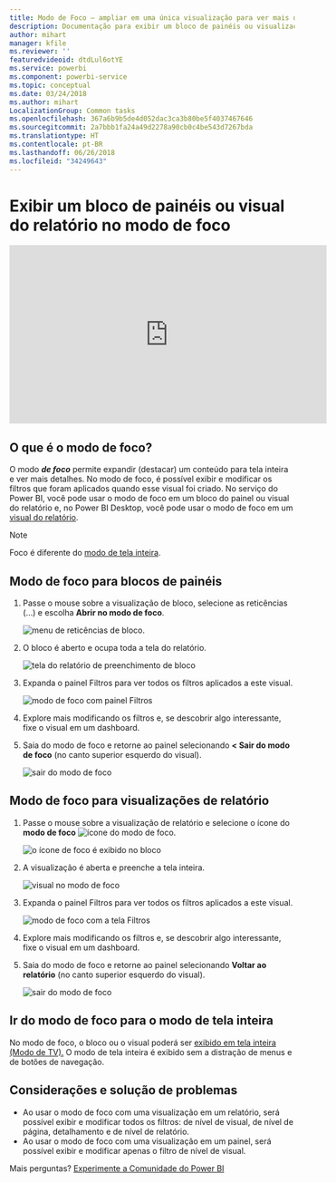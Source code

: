 ```yaml
---
title: Modo de Foco – ampliar em uma única visualização para ver mais detalhes.
description: Documentação para exibir um bloco de painéis ou visualizações de relatório do Power BI em modo de foco, também conhecido como Pop-out.
author: mihart
manager: kfile
ms.reviewer: ''
featuredvideoid: dtdLul6otYE
ms.service: powerbi
ms.component: powerbi-service
ms.topic: conceptual
ms.date: 03/24/2018
ms.author: mihart
LocalizationGroup: Common tasks
ms.openlocfilehash: 367a6b9b5de4d052dac3ca3b80be5f4037467646
ms.sourcegitcommit: 2a7bbb1fa24a49d2278a90cb0c4be543d7267bda
ms.translationtype: HT
ms.contentlocale: pt-BR
ms.lasthandoff: 06/26/2018
ms.locfileid: "34249643"
---
```

# <a name="display-a-dashboard-tile-or-report-visual-in-focus-mode"></a>Exibir um bloco de painéis ou visual do relatório no modo de foco

<iframe width="560" height="315" src="https://www.youtube.com/embed/dtdLul6otYE" frameborder="0" allowfullscreen></iframe>


## <a name="what-is-focus-mode"></a>O que é o modo de foco?

O modo ***de foco*** permite expandir (destacar) um conteúdo para tela inteira e ver mais detalhes.  No modo de foco, é possível exibir e modificar os filtros que foram aplicados quando esse visual foi criado.  No serviço do Power BI, você pode usar o modo de foco em um bloco do painel ou visual do relatório e, no Power BI Desktop, você pode usar o modo de foco em um [visual do relatório](desktop-report-view.md).

> [!NOTE]
> Foco é diferente do [modo de tela inteira](service-fullscreen-mode.md).
> 


## <a name="focus-mode-for-dashboard-tiles"></a>Modo de foco para blocos de painéis

1. Passe o mouse sobre a visualização de bloco, selecione as reticências (...) e escolha **Abrir no modo de foco**. 

    ![menu de reticências de bloco](media/service-focus-mode/power-bi-dashboard-focus-mode.png).

2. O bloco é aberto e ocupa toda a tela do relatório. 

   ![tela do relatório de preenchimento de bloco](media/service-focus-mode/power-bi-tile-focus.png)

3. Expanda o painel Filtros para ver todos os filtros aplicados a este visual.
   
   ![modo de foco com painel Filtros](media/service-focus-mode/power-bi-focus-filters.png)

4. Explore mais modificando os filtros e, se descobrir algo interessante, fixe o visual em um dashboard.

5. Saia do modo de foco e retorne ao painel selecionando **< Sair do modo de foco** (no canto superior esquerdo do visual).
   
    ![sair do modo de foco](media/service-focus-mode/power-bi-tile-exit-focus.png)    


## <a name="focus-mode-for-report-visualizations"></a>Modo de foco para visualizações de relatório

1. Passe o mouse sobre a visualização de relatório e selecione o ícone do **modo de foco** ![ícone do modo de foco](media/service-focus-mode/pbi_popout.jpg).  
   
   ![o ícone de foco é exibido no bloco](media/service-focus-mode/power-bi-hover-focus.png)
2. A visualização é aberta e preenche a tela inteira. 

   ![visual no modo de foco](media/service-focus-mode/power-bi-display-focus-newer2.png)
3. Expanda o painel Filtros para ver todos os filtros aplicados a este visual.
   
   ![modo de foco com a tela Filtros](media/service-focus-mode/power-bi-display-focus-filters.png)
4. Explore mais modificando os filtros e, se descobrir algo interessante, fixe o visual em um dashboard.   
5. Saia do modo de foco e retorne ao painel selecionando **Voltar ao relatório** (no canto superior esquerdo do visual). 
   
    ![sair do modo de foco](media/service-focus-mode/power-bi-exit-focus-report.png)  

## <a name="go-from-focus-mode-to-full-screen-mode"></a>Ir do modo de foco para o modo de tela inteira
No modo de foco, o bloco ou o visual poderá ser [exibido em tela inteira (Modo de TV).](service-fullscreen-mode.md) O modo de tela inteira é exibido sem a distração de menus e de botões de navegação.

## <a name="considerations-and-troubleshooting"></a>Considerações e solução de problemas
* Ao usar o modo de foco com uma visualização em um relatório, será possível exibir e modificar todos os filtros: de nível de visual, de nível de página, detalhamento e de nível de relatório.    
* Ao usar o modo de foco com uma visualização em um painel, será possível exibir e modificar apenas o filtro de nível de visual.

Mais perguntas? [Experimente a Comunidade do Power BI](http://community.powerbi.com/)

